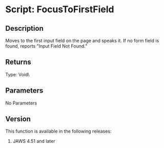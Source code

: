 # Script: FocusToFirstField

## Description

Moves to the first input field on the page and speaks it. If no form
field is found, reports \"Input Field Not Found.\"

## Returns

Type: Void\

## Parameters

No Parameters

## Version

This function is available in the following releases:

1.  JAWS 4.51 and later
